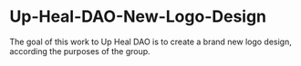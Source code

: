 # Up-Heal-DAO-New-Logo-Design
The goal of this work to Up Heal DAO is to create a brand new logo design, according the purposes of the group.
